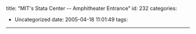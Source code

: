 title: "MIT's Stata Center -- Amphitheater Entrance"
id: 232
categories:
  - Uncategorized
date: 2005-04-18 11:01:49
tags:
---
